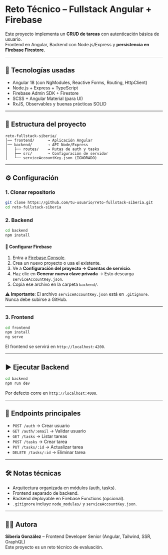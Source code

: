 # Reto Técnico – Fullstack Angular + Firebase

Este proyecto implementa un **CRUD de tareas** con autenticación básica de usuario.  
Frontend en Angular, Backend con Node.js/Express y **persistencia en Firebase Firestore**.

---

## 🚀 Tecnologías usadas

- Angular 18 (con NgModules, Reactive Forms, Routing, HttpClient)
- Node.js + Express + TypeScript
- Firebase Admin SDK + Firestore
- SCSS + Angular Material (para UI)
- RxJS, Observables y buenas prácticas SOLID

---

## 📂 Estructura del proyecto

```
reto-fullstack-siberia/
│── frontend/      → Aplicación Angular
│── backend/       → API Node/Express
│   ├── routes/    → Rutas de auth y tasks
│   ├── src/       → Configuración de servidor
│   └── serviceAccountKey.json (IGNORADO)
```

---

## ⚙️ Configuración

### 1. Clonar repositorio
```bash
git clone https://github.com/tu-usuario/reto-fullstack-siberia.git
cd reto-fullstack-siberia
```

### 2. Backend
```bash
cd backend
npm install
```

#### 🔑 Configurar Firebase

1. Entra a [Firebase Console](https://console.firebase.google.com/).
2. Crea un nuevo proyecto o usa el existente.
3. Ve a **Configuración del proyecto → Cuentas de servicio**.
4. Haz clic en **Generar nueva clave privada** → Esto descarga `serviceAccountKey.json`.
5. Copia ese archivo en la carpeta `backend/`.

⚠️ **Importante**: El archivo `serviceAccountKey.json` está en `.gitignore`.  
Nunca debe subirse a GitHub.

---

### 3. Frontend
```bash
cd frontend
npm install
ng serve
```

El frontend se servirá en `http://localhost:4200`.

---

## ▶️ Ejecutar Backend

```bash
cd backend
npm run dev
```

Por defecto corre en `http://localhost:4000`.

---

## 📌 Endpoints principales

- `POST /auth` → Crear usuario
- `GET /auth/:email` → Validar usuario
- `GET /tasks` → Listar tareas
- `POST /tasks` → Crear tarea
- `PUT /tasks/:id` → Actualizar tarea
- `DELETE /tasks/:id` → Eliminar tarea

---

## 🛠️ Notas técnicas

- Arquitectura organizada en módulos (auth, tasks).
- Frontend separado de backend.
- Backend deployable en Firebase Functions (opcional).
- `.gitignore` incluye `node_modules/` y `serviceAccountKey.json`.

---

## 👩‍💻 Autora

**Siberia González** – Frontend Developer Senior (Angular, Tailwind, SSR, GraphQL)  
Este proyecto es un reto técnico de evaluación.
